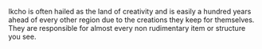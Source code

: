 Ikcho is often hailed as the land of creativity and is easily a hundred years ahead of every other region due to the creations they keep for themselves. They are responsible for almost every non rudimentary item or structure you see. 